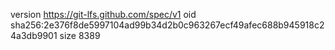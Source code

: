 version https://git-lfs.github.com/spec/v1
oid sha256:2e376f8de5997104ad99b34d2b0c963267ecf49afec688b945918c24a3db9901
size 8389
